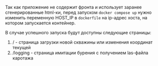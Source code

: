 Так как приложение не содержит фронта и использует заранее сгенерированные html-ки, перед запуском `docker compose up` нужно изменить переменную HOST_IP в `dockerfile` на ip-адрес хоста, на котором запускается контейнер.

В случае успешного запуска будут доступны следующие страницы:

1) / - страница загрузки новой скважины или изменения координат текущей
2) /logging - страница имитации бурения с получением las-файла каротажа
